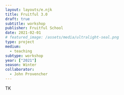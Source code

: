 ```yaml
---
layout: layouts/e.njk
title: Fruitful 3.0
draft: true
subtitle: workshop
publisher: Fruitful School
date: 2021-02-01
# featured_image: /assets/media/ultralight-seal.png
type: project
medium:
  - teaching
subtype: workshop
year: ["2021"]
season: Winter
collaborator:
  - John Provencher
---
```


TK
